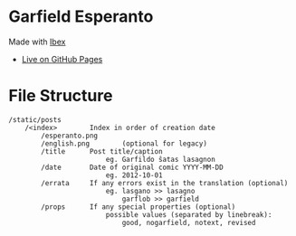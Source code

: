 # Garfield Esperanto

Made with [Ibex](https://github.com/darccyy/ibex)

-   [Live on GitHub Pages](https://darccyy.github.io/garfeo)

# File Structure

```
/static/posts
    /<index>        Index in order of creation date
        /esperanto.png
        /english.png        (optional for legacy)
        /title      Post title/caption
                        eg. Garfildo ŝatas lasagnon
        /date       Date of original comic YYYY-MM-DD
                        eg. 2012-10-01
        /errata     If any errors exist in the translation (optional)
                        eg. lasgano >> lasagno
                            garflob >> garfield
        /props      If any special properties (optional)
                        possible values (separated by linebreak):
                            good, nogarfield, notext, revised
```

